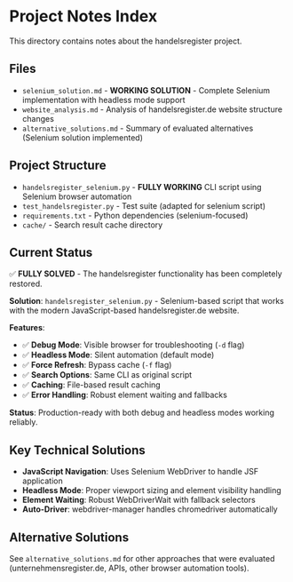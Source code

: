# Project Notes Index

This directory contains notes about the handelsregister project.

## Files

- `selenium_solution.md` - **WORKING SOLUTION** - Complete Selenium implementation with headless mode support
- `website_analysis.md` - Analysis of handelsregister.de website structure changes
- `alternative_solutions.md` - Summary of evaluated alternatives (Selenium solution implemented)

## Project Structure

- `handelsregister_selenium.py` - **FULLY WORKING** CLI script using Selenium browser automation
- `test_handelsregister.py` - Test suite (adapted for selenium script)
- `requirements.txt` - Python dependencies (selenium-focused)
- `cache/` - Search result cache directory

## Current Status

✅ **FULLY SOLVED** - The handelsregister functionality has been completely restored.

**Solution**: `handelsregister_selenium.py` - Selenium-based script that works with the modern JavaScript-based handelsregister.de website.

**Features**:

- ✅ **Debug Mode**: Visible browser for troubleshooting (`-d` flag)
- ✅ **Headless Mode**: Silent automation (default mode)
- ✅ **Force Refresh**: Bypass cache (`-f` flag)
- ✅ **Search Options**: Same CLI as original script
- ✅ **Caching**: File-based result caching
- ✅ **Error Handling**: Robust element waiting and fallbacks

**Status**: Production-ready with both debug and headless modes working reliably.

## Key Technical Solutions

- **JavaScript Navigation**: Uses Selenium WebDriver to handle JSF application
- **Headless Mode**: Proper viewport sizing and element visibility handling
- **Element Waiting**: Robust WebDriverWait with fallback selectors
- **Auto-Driver**: webdriver-manager handles chromedriver automatically

## Alternative Solutions

See `alternative_solutions.md` for other approaches that were evaluated (unternehmensregister.de, APIs, other browser automation tools).
